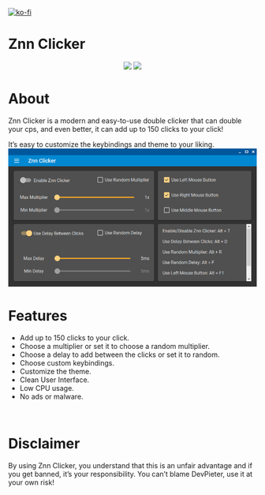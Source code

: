 [![ko-fi](https://ko-fi.com/img/githubbutton_sm.svg)](https://ko-fi.com/K3K05621Y)
<br>

# Znn Clicker
<p align="center">
<img src="https://img.shields.io/static/v1?label=Made%20With&message=%E2%9D%A4&color=red"/>
<img src="https://img.shields.io/static/v1?label=By&message=DevPieter&color=blueviolet"/>
</p>

# About
Znn Clicker is a modern and easy-to-use double clicker that can double your cps,
and even better, it can add up to 150 clicks to your click!

It’s easy to customize the keybindings and theme to your liking.
<img src="https://github.com/DevPieter/Znn-Clicker/raw/main/img/Znn%201.PNG"/>
<br>

# Features
<ul>
  <li>Add up to 150 clicks to your click.</li>
  <li>Choose a multiplier or set it to choose a random multiplier.</li>
  <li>Choose a delay to add between the clicks or set it to random.</li>
  <li>Choose custom keybindings.</li>
  <li>Customize the theme.</li>
  <li>Clean User Interface.</li>
  <li>Low CPU usage.</li>
  <li>No ads or malware.</li>

</ul>

<br>

# Disclaimer
By using Znn Clicker, you understand that this is an unfair advantage and if you get banned, it’s your responsibility.
You can’t blame DevPieter, use it at your own risk!
